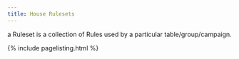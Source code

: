 ```yaml
---
title: House Rulesets
---
```


a Ruleset is a collection of Rules used by a particular table/group/campaign.

{% include pagelisting.html %}

